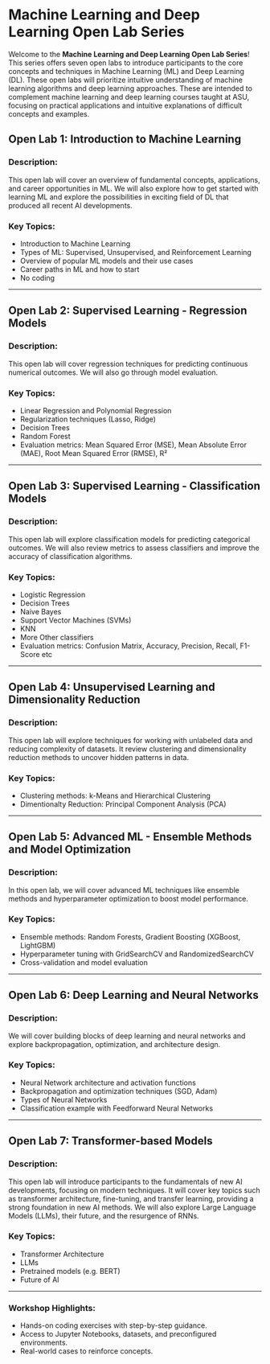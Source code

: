 # Machine Learning and Deep Learning Open Lab Series

Welcome to the **Machine Learning and Deep Learning Open Lab Series**! This series offers seven open labs to introduce participants to the core concepts and techniques in Machine Learning (ML) and Deep Learning (DL). These open labs will prioritize intuitive understanding of machine learning algorithms and deep learning approaches. These are intended to complement machine learning and deep learning courses taught at ASU, focusing on practical applications and intuitive explanations of difficult concepts and examples.


## **Open Lab 1: Introduction to Machine Learning**
### Description:  
This open lab will cover an overview of fundamental concepts, applications, and career opportunities in ML. We will also explore how to get started with learning ML and explore the possibilities in exciting field of DL that produced all recent AI developments.  

### Key Topics:  
- Introduction to Machine Learning  
- Types of ML: Supervised, Unsupervised, and Reinforcement Learning  
- Overview of popular ML models and their use cases  
- Career paths in ML and how to start
- No coding 

---

## **Open Lab 2: Supervised Learning - Regression Models**
### Description:  
This open lab will cover regression techniques for predicting continuous numerical outcomes. We will also go through model evaluation.  

### Key Topics:  
- Linear Regression and Polynomial Regression  
- Regularization techniques (Lasso, Ridge)
- Decision Trees
- Random Forest 
- Evaluation metrics: Mean Squared Error (MSE), Mean Absolute Error (MAE), Root Mean Squared Error (RMSE), R²  

---

## **Open Lab 3: Supervised Learning - Classification Models**
### Description:  
This open lab will explore classification models for predicting categorical outcomes. We will also review metrics to assess classifiers and improve the accuracy of classification algorithms.  

### Key Topics:  
- Logistic Regression
- Decision Trees
- Naive Bayes  
- Support Vector Machines (SVMs)
- KNN
- More Other classifiers 
- Evaluation metrics: Confusion Matrix, Accuracy, Precision, Recall, F1-Score etc   

---

## **Open Lab 4: Unsupervised Learning and Dimensionality Reduction**
### Description:  
This open lab will explore techniques for working with unlabeled data and reducing complexity of datasets. It review clustering and dimensionality reduction methods to uncover hidden patterns in data.  

### Key Topics:  
- Clustering methods: k-Means and Hierarchical Clustering  
- Dimentionalty Reduction: Principal Component Analysis (PCA)   

---

## **Open Lab 5: Advanced ML - Ensemble Methods and Model Optimization**
### Description:  
In this open lab, we will cover advanced ML techniques like ensemble methods and hyperparameter optimization to boost model performance.  

### Key Topics:  
- Ensemble methods: Random Forests, Gradient Boosting (XGBoost, LightGBM)  
- Hyperparameter tuning with GridSearchCV and RandomizedSearchCV  
- Cross-validation and model evaluation  

---

## **Open Lab 6: Deep Learning and Neural Networks**
### Description:  
We will cover building blocks of deep learning and neural networks and explore backpropagation, optimization, and architecture design.  

### Key Topics:  
- Neural Network architecture and activation functions  
- Backpropagation and optimization techniques (SGD, Adam)
- Types of Neural Networks 
- Classification example with Feedforward Neural Networks   

---

## **Open Lab 7: Transformer-based Models**
### Description:  
This open lab will introduce participants to the fundamentals of new AI developments, focusing on modern techniques. It will cover key topics such as transformer architecture, fine-tuning, and transfer learning, providing a strong foundation in new AI methods. We will also explore Large Language Models (LLMs), their future, and the resurgence of RNNs. 

### Key Topics:  
- Transformer Architecture
- LLMs
- Pretrained models (e.g. BERT)
- Future of AI  


---

### **Workshop Highlights:**
- Hands-on coding exercises with step-by-step guidance.  
- Access to Jupyter Notebooks, datasets, and preconfigured environments.  
- Real-world cases to reinforce concepts.  
